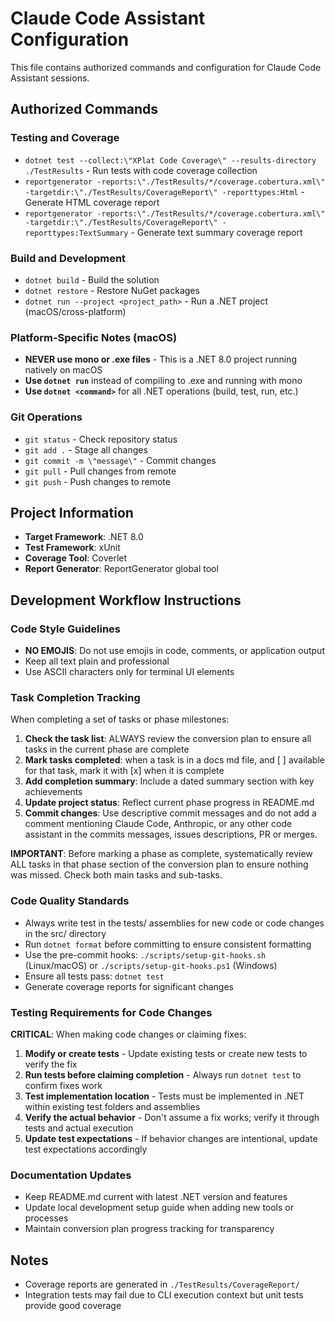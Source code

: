 # Claude Code Assistant Configuration

This file contains authorized commands and configuration for Claude Code Assistant sessions.

## Authorized Commands

### Testing and Coverage

- `dotnet test --collect:\"XPlat Code Coverage\" --results-directory ./TestResults` - Run tests with code coverage collection
- `reportgenerator -reports:\"./TestResults/*/coverage.cobertura.xml\" -targetdir:\"./TestResults/CoverageReport\" -reporttypes:Html` - Generate HTML coverage report
- `reportgenerator -reports:\"./TestResults/*/coverage.cobertura.xml\" -targetdir:\"./TestResults/CoverageReport\" -reporttypes:TextSummary` - Generate text summary coverage report

### Build and Development

- `dotnet build` - Build the solution
- `dotnet restore` - Restore NuGet packages
- `dotnet run --project <project_path>` - Run a .NET project (macOS/cross-platform)

### Platform-Specific Notes (macOS)

- **NEVER use mono or .exe files** - This is a .NET 8.0 project running natively on macOS
- **Use `dotnet run`** instead of compiling to .exe and running with mono
- **Use `dotnet <command>`** for all .NET operations (build, test, run, etc.)

### Git Operations

- `git status` - Check repository status
- `git add .` - Stage all changes
- `git commit -m \"message\"` - Commit changes
- `git pull` - Pull changes from remote
- `git push` - Push changes to remote

## Project Information

- **Target Framework**: .NET 8.0
- **Test Framework**: xUnit
- **Coverage Tool**: Coverlet
- **Report Generator**: ReportGenerator global tool

## Development Workflow Instructions

### Code Style Guidelines

- **NO EMOJIS**: Do not use emojis in code, comments, or application output
- Keep all text plain and professional
- Use ASCII characters only for terminal UI elements

### Task Completion Tracking

When completing a set of tasks or phase milestones:

1. **Check the task list**: ALWAYS review the conversion plan to ensure all tasks in the current phase are complete
2. **Mark tasks completed**: when a task is in a docs md file, and [ ] available for that task, mark it with [x] when it is complete
3. **Add completion summary**: Include a dated summary section with key achievements
4. **Update project status**: Reflect current phase progress in README.md
5. **Commit changes**: Use descriptive commit messages and do not add a comment mentioning Claude Code, Anthropic, or any other code assistant in the commits messages, issues descriptions, PR or merges.

**IMPORTANT**: Before marking a phase as complete, systematically review ALL tasks in that phase section of the conversion plan to ensure nothing was missed. Check both main tasks and sub-tasks.

### Code Quality Standards

- Always write test in the tests/ assemblies for new code or code changes in the src/ directory
- Run `dotnet format` before committing to ensure consistent formatting
- Use the pre-commit hooks: `./scripts/setup-git-hooks.sh` (Linux/macOS) or `./scripts/setup-git-hooks.ps1` (Windows)
- Ensure all tests pass: `dotnet test`
- Generate coverage reports for significant changes

### Testing Requirements for Code Changes

**CRITICAL**: When making code changes or claiming fixes:

1. **Modify or create tests** - Update existing tests or create new tests to verify the fix
2. **Run tests before claiming completion** - Always run `dotnet test` to confirm fixes work
3. **Test implementation location** - Tests must be implemented in .NET within existing test folders and assemblies
4. **Verify the actual behavior** - Don't assume a fix works; verify it through tests and actual execution
5. **Update test expectations** - If behavior changes are intentional, update test expectations accordingly

### Documentation Updates

- Keep README.md current with latest .NET version and features
- Update local development setup guide when adding new tools or processes
- Maintain conversion plan progress tracking for transparency

## Notes

- Coverage reports are generated in `./TestResults/CoverageReport/`
- Integration tests may fail due to CLI execution context but unit tests provide good coverage

